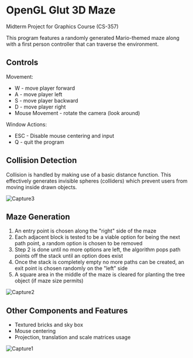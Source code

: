 # OpenGL Glut 3D Maze
Midterm Project for Graphics Course (CS-357)

This program features a randomly generated Mario-themed maze along with a first person controller that can traverse the environment.

## Controls
Movement:
  * W - move player forward
  * A - move player left
  * S - move player backward
  * D - move player right
  * Mouse Movement - rotate the camera (look around)
  
Window Actions:
  * ESC - Disable mouse centering and input
  * Q - quit the program


## Collision Detection
Collision is handled by making use of a basic distance function. This effectively generates invisible spheres (colliders) which prevent users from moving inside drawn objects.

![Capture3](https://user-images.githubusercontent.com/32151128/56340897-29f62100-6168-11e9-8b3f-c792c7dfcc21.JPG)

## Maze Generation
 1. An entry point is chosen along the "right" side of the maze
 2. Each adjacent block is tested to be a viable option for being the next path point, a random option is chosen to be removed
 3. Step 2 is done until no more options are left, the algorithm pops path points off the stack until an option does exist
 4. Once the stack is completely empty no more paths can be created, an exit point is chosen randomly on the "left" side
 5. A square area in the middle of the maze is cleared for planting the tree object (if maze size permits)
 
 ![Capture2](https://user-images.githubusercontent.com/32151128/56340895-295d8a80-6168-11e9-8c12-93ee3f664661.JPG)
 
 ## Other Components and Features
  * Textured bricks and sky box
  * Mouse centering
  * Projection, translation and scale matrices usage
  
![Capture1](https://user-images.githubusercontent.com/32151128/56340453-d3d4ae00-6166-11e9-80d4-65766bd184c6.JPG)
